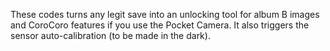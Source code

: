 These codes turns any legit save into an unlocking tool for album B images and CoroCoro features if you use the Pocket Camera. It also triggers the sensor auto-calibration (to be made in the dark).
